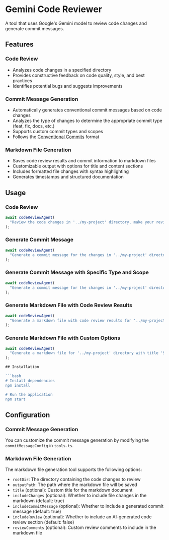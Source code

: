 # Gemini Code Reviewer

A tool that uses Google's Gemini model to review code changes and generate commit messages.

## Features

### Code Review
- Analyzes code changes in a specified directory
- Provides constructive feedback on code quality, style, and best practices
- Identifies potential bugs and suggests improvements

### Commit Message Generation
- Automatically generates conventional commit messages based on code changes
- Analyzes the type of changes to determine the appropriate commit type (feat, fix, docs, etc.)
- Supports custom commit types and scopes
- Follows the [Conventional Commits](https://www.conventionalcommits.org/) format

### Markdown File Generation
- Saves code review results and commit information to markdown files
- Customizable output with options for title and content sections
- Includes formatted file changes with syntax highlighting
- Generates timestamps and structured documentation

## Usage

### Code Review
```typescript
await codeReviewAgent(
  "Review the code changes in '../my-project' directory, make your reviews and suggestions file by file"
);
```

### Generate Commit Message
```typescript
await codeReviewAgent(
  "Generate a commit message for the changes in '../my-project' directory"
);
```

### Generate Commit Message with Specific Type and Scope
```typescript
await codeReviewAgent(
  "Generate a commit message for the changes in '../my-project' directory with type 'feat' and scope 'auth'"
);
```

### Generate Markdown File with Code Review Results
```typescript
await codeReviewAgent(
  "Generate a markdown file with code review results for '../my-project' directory and save it to './review.md'"
);
```

### Generate Markdown File with Custom Options
```typescript
await codeReviewAgent(
  "Generate a markdown file for '../my-project' directory with title 'Sprint Review' and save it to './sprint-review.md', include commit message but exclude file changes"
);

## Installation

```bash
# Install dependencies
npm install

# Run the application
npm start
```

## Configuration

### Commit Message Generation
You can customize the commit message generation by modifying the `commitMessageConfig` in `tools.ts`.

### Markdown File Generation
The markdown file generation tool supports the following options:

- `rootDir`: The directory containing the code changes to review
- `outputPath`: The path where the markdown file will be saved
- `title` (optional): Custom title for the markdown document
- `includeChanges` (optional): Whether to include file changes in the markdown (default: true)
- `includeCommitMessage` (optional): Whether to include a generated commit message (default: true)
- `includeReview` (optional): Whether to include an AI-generated code review section (default: false)
- `reviewComments` (optional): Custom review comments to include in the markdown file
